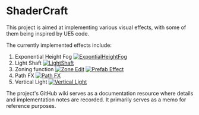 # ShaderCraft
This project is aimed at implementing various visual effects, with some of them being inspired by UE5 code. 

The currently implemented effects include:

1. Exponential Height Fog [![ExpontialHeightFog]()](https://cdn.jsdelivr.net/gh/Magic0Conch/gallery/blogs/pictures/ExpontialHeightFog2.gif)
2. Light Shaft  [![LightShaft]()](https://onedrive.live.com/embed?cid=41A7953B88DE463A&resid=41A7953B88DE463A%2110604&authkey=AMtWKLLRTeVRxgU)
3. Zoning function [![Zone Edit]()](https://onedrive.live.com/embed?cid=41A7953B88DE463A&resid=41a7953b88de463a%2110607&authkey=AG2-t6XzX_7Vrao) [![Prefab Effect]()](https://onedrive.live.com/embed?cid=41A7953B88DE463A&resid=41a7953b88de463a%2110605&authkey=APtkTx2q-uInV2o)
4. Path FX [![Path FX]()](https://onedrive.live.com/embed?cid=41A7953B88DE463A&resid=41a7953b88de463a%2111742&authkey=AKZDguL_qLvQv-Q)
5. Vertical Light [![Vertical Light]()](https://onedrive.live.com/embed?cid=41A7953B88DE463A&resid=41A7953B88DE463A%2111743&authkey=AOiF5ljETnnQTQM)

The project's GitHub wiki serves as a documentation resource where details and implementation notes are recorded. It primarily serves as a memo for reference purposes.
